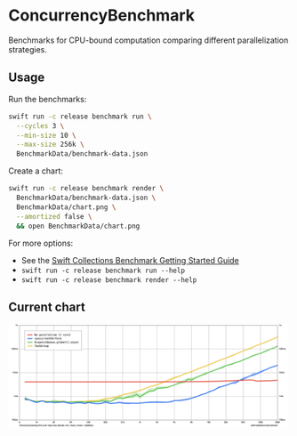 # ConcurrencyBenchmark

Benchmarks for CPU-bound computation comparing different parallelization strategies.

## Usage

Run the benchmarks:

```sh
swift run -c release benchmark run \
  --cycles 3 \
  --min-size 10 \
  --max-size 256k \
  BenchmarkData/benchmark-data.json
```

Create a chart:

```sh
swift run -c release benchmark render \
  BenchmarkData/benchmark-data.json \
  BenchmarkData/chart.png \
  --amortized false \
  && open BenchmarkData/chart.png
```

For more options:
- See the [Swift Collections Benchmark Getting Started Guide](https://github.com/apple/swift-collections-benchmark/blob/main/Documentation/01%20Getting%20Started.md)
- `swift run -c release benchmark run --help`
- `swift run -c release benchmark render --help`

## Current chart

![Current chart](BenchmarkData/chart.png)
